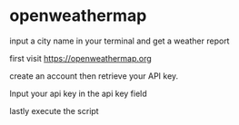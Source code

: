 # openweathermap
input a city name in your terminal and get a weather report

first visit https://openweathermap.org

create an account then retrieve your API key.

Input your api key in the api key field 

lastly execute the script
